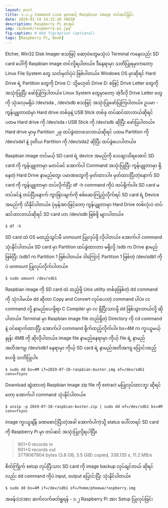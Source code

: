 ```yaml
---
layout: post
title: ၁.၁.၃ Command Line မှတဆင့် Raspbian image တပ်ဆင်ခြင်း
date: 2020-01-19 14:32:20 +0630
description: Raspberry Pi စာအုပ်
img: rpibook/raspberry-pi.jpg
fig-caption: # Add figcaption (optional)
tags: [Raspberry Pi, Book]
---
```

Etcher, Win32 Disk Imager စသဖြင့် ဆော့ဝဲတွေမသုံးပဲ Terminal ကနေလည်း SD card ပေါ်ကို Raspbian image တင်လို့ရပါတယ်။ ဒီနေရာမှာ သတိပြုရမှာကတော့ Linux File System တွေ သတ်မှတ်ပုံပဲ ဖြစ်ပါတယ်။ Windows OS မှာဆိုရင် Hard Drive ရဲ့ Partition တွေကို Drive C: သို့မဟုတ် Drive D: စဖြင့် Drive Letter တွေကို အသုံးပြုပြီး ဖော်ပြကြပါတယ်။ Linux System တွေမှာတော့ အဲ့ဒီလို Drive Letter တွေကို သုံးလေ့မရှိပဲ /dev/sda , /dev/sdb စသဖြင့် အသုံးပြုဖော်ပြကြပါတယ်။ ဥပမာ - ကွန်ပျူတာထဲမှာ Hard drive တစ်ခုနဲ့ USB Stick တစ်ခု တပ်ဆင်ထားတယ်ဆိုရင် ပထမ Hard drive ကို /dev/sda ၊ USB Stick ကို /dev/sdb ဆိုပြီး ဖော်ပြပါတယ်။ Hard drive မှာမှ Partition ၂ခု ထပ်ခွဲထားသေးတယ်ဆိုရင် ပထမ Partition ကို /dev/sda1 နဲ့ ဒုတိယ Partition ကို /dev/sda2 ဆိုပြီး ထပ်ခွဲပေးပါတယ်။ 

Raspbian image တင်မယ့် SD card ရဲ့ device အမည်ကို သေချာသိရအောင် SD card ကို ကွန်ပျူတာမှာ မတပ်ခင် အောက်ပါ Command အသုံးပြုပြီး ကွန်ပျူတာမှာ ရှိနေတဲ့ Hard Drive နာမည်တွေ၊ ပမာဏတွေကို မှတ်ထားပါ။ မှတ်ထားပြီးတဲ့နောက် SD card ကို ကွန်ပျူတာမှာ တပ်လိုက်ပြီး df -h command ကိုပဲ ထပ်ရိုက်ပါ။ SD card မတပ်ခင်နဲ့ တပ်ပြီးနောက် ကွာခြားချက်ကို စစ်ဆေးကြည့်လိုက်ရင် SD card ရဲ့ Device အမည်ကို သိနိုင်ပါတယ်။ ပုံမှန်အားဖြင့်တော့ ကွန်ပျူတာမှာ Hard Drive တစ်လုံးပဲ တပ်ဆင်ထားတယ်ဆိုရင် SD card ဟာ /dev/sdb ဖြစ်ဖို့ များပါတယ်။ 

`$ df -h`

SD card ထဲ OS မထည့်သွင်းမီ unmount ပြုလုပ်ဖို့ လိုပါတယ်။ အောက်ပါ command သုံးနိုင်ပါတယ်။ SD card မှာ Partition ထပ်ခွဲထားတာ မရှိလို့ /sdb က Drive နာမည်ဖြစ်ပြီး /sdb1 က Partition 1 ဖြစ်ပါတယ်။ ဒါကြောင့် Partition 1 ဖြစ်တဲ့ /dev/sdb1 ကိုပဲ unmount ပြုလုပ်လိုက်ပါတယ်။
 
`$ sudo umount /dev/sdb1`

Raspbian image ကို SD card ထဲ ထည့်ဖို့ Unix utility တစ်ခုဖြစ်တဲ့ dd command ကို သုံးပါမယ်။ dd ဆိုတာ Copy and Convert လုပ်ပေးတဲ့ command ပါပဲ။ cc command လို့ နာမည်ပေးဖို့ရာ C Compiler မှာ cc ရှိပြီးသားမို့ dd ဖြစ်သွားတယ်လို့ ဆိုပါတယ်။ Terminal မှာ Raspbian image file တည်ရှိတဲ့ Directory ကို cd command နဲ့ ဝင်ရောက်ထားပြီး အောက်ပါ command ရိုက်ထည့်လိုက်ပါ။ bs=4M က ကူးယူမယ့်နှုန်း 4MB ကို ဆိုလိုပါတယ်။ image file နာမည်နေရာမှာ ကိုယ့် file ရဲ့ နာမည်အတိအကျ၊ /dev/sdb1 နေရာမှာ ကိုယ့် SD card ရဲ့ နာမည်အတိအကျ ပြောင်းထည့်ပေးဖို့ သတိပြုပါ။

`$ sudo dd bs=4M if=2019-07-10-raspbian-buster.img of=/dev/sdb1 conv=fsync`

Download ဆွဲထားတဲ့ Raspbian image zip file ကို extract မပြုလုပ်ထားဘူး ဆိုရင်တော့ အောက်ပါ command သုံးနိုင်ပါတယ်။

`$ unzip -p 2019-07-10-raspbian-buster.zip | sudo dd of=/dev/sdb1 bs=4M conv=fsync`

image ကူးယူချိန် ခဏစောင့်ပြီးတဲ့အခါ အောက်ပါကဲ့သို့ status ပေါ်လာရင် SD card ကို Raspberry Pi မှာ တပ်ဆင် အသုံးပြုလို့ရပါပြီ။

> 901+0 records in <br />
> 901+0 records out <br /> 
> 3779067904 bytes (3.8 GB, 3.5 GiB) copied, 338.135 s, 11.2 MB/s

စိတ်ကြိုက် setup လုပ်ပြီးသား SD card ကို image backup လုပ်ချင်တယ် ဆိုရင်လည်း dd command ကိုပဲ input, output ပြောင်းပြီး သုံးနိုင်ပါတယ်။ 

`$ sudo dd bs=4M if=/dev/sdb1 of=/home/phoewa/raspberry.img`

အခန်း(၁)အား ဆက်လက်ဖတ်ရှုရန် - <a style="text-decoration:none" href="https://kogyikaunghtet.com/rpi-setup/">၁.၂ Raspberry Pi အား Setup ပြုလုပ်ခြင်း</a>

